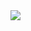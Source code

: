 <img src="https://steamuserimages-a.akamaihd.net/ugc/940590253633411662/75CAE45764705BFF0EA3C8C6258EEEC940A028A6/?imw=512&amp;&amp;ima=fit&amp;impolicy=Letterbox&amp;imcolor=%23000000&amp;letterbox=false">

